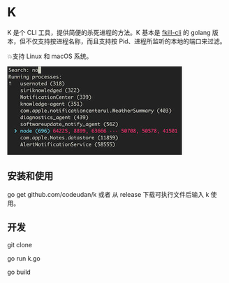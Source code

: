# K

K 是个 CLI 工具，提供简便的杀死进程的方法。K 基本是 [fkill-cli](https://github.com/sindresorhus/fkill-cli) 的 golang 版本，但不仅支持按进程名称，而且支持按 Pid、进程所监听的本地的端口来过滤。

💥支持 Linux 和 macOS 系统。

<img src="./show.jpg" alt="" style="with:400px;height:202px">

## 安装和使用

go get github.com/codeudan/k 或者 从 release 下载可执行文件后输入 k 使用。

## 开发
git clone

go run k.go

go build
